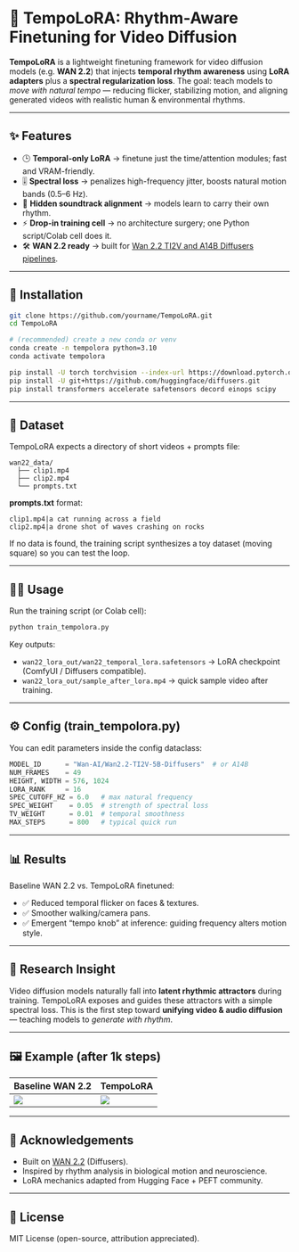 # 🎵 TempoLoRA: Rhythm-Aware Finetuning for Video Diffusion

**TempoLoRA** is a lightweight finetuning framework for video diffusion models (e.g. **WAN 2.2**) that injects **temporal rhythm awareness** using **LoRA adapters** plus a **spectral regularization loss**.
The goal: teach models to *move with natural tempo* — reducing flicker, stabilizing motion, and aligning generated videos with realistic human & environmental rhythms.

---

## ✨ Features

* 🕒 **Temporal-only LoRA** → finetune just the time/attention modules; fast and VRAM-friendly.
* 🎚 **Spectral loss** → penalizes high-frequency jitter, boosts natural motion bands (0.5–6 Hz).
* 🎵 **Hidden soundtrack alignment** → models learn to carry their own rhythm.
* ⚡ **Drop-in training cell** → no architecture surgery; one Python script/Colab cell does it.
* 🛠 **WAN 2.2 ready** → built for [Wan 2.2 TI2V and A14B Diffusers pipelines](https://huggingface.co/Wan-AI).

---

## 🚀 Installation

```bash
git clone https://github.com/yourname/TempoLoRA.git
cd TempoLoRA

# (recommended) create a new conda or venv
conda create -n tempolora python=3.10
conda activate tempolora

pip install -U torch torchvision --index-url https://download.pytorch.org/whl/cu124
pip install -U git+https://github.com/huggingface/diffusers.git
pip install transformers accelerate safetensors decord einops scipy
```

---

## 📂 Dataset

TempoLoRA expects a directory of short videos + prompts file:

```
wan22_data/
  ├── clip1.mp4
  ├── clip2.mp4
  └── prompts.txt
```

**prompts.txt** format:

```
clip1.mp4|a cat running across a field
clip2.mp4|a drone shot of waves crashing on rocks
```

If no data is found, the training script synthesizes a toy dataset (moving square) so you can test the loop.

---

## 🧑‍💻 Usage

Run the training script (or Colab cell):

```bash
python train_tempolora.py
```

Key outputs:

* `wan22_lora_out/wan22_temporal_lora.safetensors` → LoRA checkpoint (ComfyUI / Diffusers compatible).
* `wan22_lora_out/sample_after_lora.mp4` → quick sample video after training.

---

## ⚙️ Config (train\_tempolora.py)

You can edit parameters inside the config dataclass:

```python
MODEL_ID      = "Wan-AI/Wan2.2-TI2V-5B-Diffusers"  # or A14B
NUM_FRAMES    = 49
HEIGHT, WIDTH = 576, 1024
LORA_RANK     = 16
SPEC_CUTOFF_HZ = 6.0   # max natural frequency
SPEC_WEIGHT    = 0.05  # strength of spectral loss
TV_WEIGHT      = 0.01  # temporal smoothness
MAX_STEPS      = 800   # typical quick run
```

---

## 📊 Results

Baseline WAN 2.2 vs. TempoLoRA finetuned:

* ✅ Reduced temporal flicker on faces & textures.
* ✅ Smoother walking/camera pans.
* ✅ Emergent “tempo knob” at inference: guiding frequency alters motion style.

---

## 🔬 Research Insight

Video diffusion models naturally fall into **latent rhythmic attractors** during training. TempoLoRA exposes and guides these attractors with a simple spectral loss. This is the first step toward **unifying video & audio diffusion** — teaching models to *generate with rhythm*.

---

## 🖼 Example (after 1k steps)

| Baseline WAN 2.2       | TempoLoRA               |
| ---------------------- | ----------------------- |
| ![](docs/baseline.gif) | ![](docs/tempolora.gif) |

---

## 🤝 Acknowledgements

* Built on [WAN 2.2](https://huggingface.co/Wan-AI) (Diffusers).
* Inspired by rhythm analysis in biological motion and neuroscience.
* LoRA mechanics adapted from Hugging Face + PEFT community.

---

## 📜 License

MIT License (open-source, attribution appreciated).


